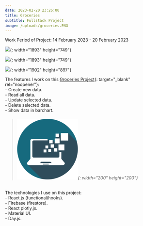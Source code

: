 ```yaml
---
date: 2023-02-20 23:26:00
title: Groceries
subtitle: Fullstack Project
image: /uploads/groceries.PNG
---
```

Work Period of Project: 14 February 2023 - 20 February 2023

![](/uploads/groceries.PNG){: width="1893" height="749"}

![](/uploads/groceries-add.PNG){: width="1893" height="749"}

![](/uploads/groceries-edit.PNG){: width="1902" height="897"}

The features I work on this [Groceries Project](https://groceries-firestore.netlify.app/){: target="\_blank" rel="noopener"}\:<br>\- Create new data.<br>\- Read all data.<br>\- Update selected data.<br>\- Delete selected data.<br>\- Show data in barchart.

> ###### ​​​​​​​![](/uploads/information-technology-icon-clipart-1-1-1.png){: width="200" height="200"}

The technologies I use on this project:<br>\- React.js (functional/hooks).<br>\- Firebase (firestore).<br>\- React plotly.js.<br>\- Material UI.<br>\- Day.js.
